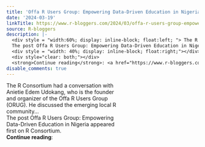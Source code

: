 ```yaml
---
title: 'Offa R Users Group: Empowering Data-Driven Education in Nigeria'
date: '2024-03-19'
linkTitle: https://www.r-bloggers.com/2024/03/offa-r-users-group-empowering-data-driven-education-in-nigeria/
source: R-bloggers
description: |-
  <div style = "width:60%; display: inline-block; float:left; "> The R Consortium had a conversation with Anietie Edem Udokang, who is the founder and organizer of the Offa R Users Group (ORUG). He discussed the emerging local R community...<br />
  The post Offa R Users Group: Empowering Data-Driven Education in Nigeria appeared first on R Consortium.</div>
  <div style = "width: 40%; display: inline-block; float:right;"></div>
  <div style="clear: both;"></div>
  <strong>Continue reading</strong>: <a href="https://www.r-bloggers.com/2024/03/offa-r-users-group-empowering-data-driven-education-in-nigeria/" ...
disable_comments: true
---
```

<div style = "width:60%; display: inline-block; float:left; "> The R Consortium had a conversation with Anietie Edem Udokang, who is the founder and organizer of the Offa R Users Group (ORUG). He discussed the emerging local R community...<br />
The post Offa R Users Group: Empowering Data-Driven Education in Nigeria appeared first on R Consortium.</div>
<div style = "width: 40%; display: inline-block; float:right;"></div>
<div style="clear: both;"></div>
<strong>Continue reading</strong>: <a href="https://www.r-bloggers.com/2024/03/offa-r-users-group-empowering-data-driven-education-in-nigeria/" ...